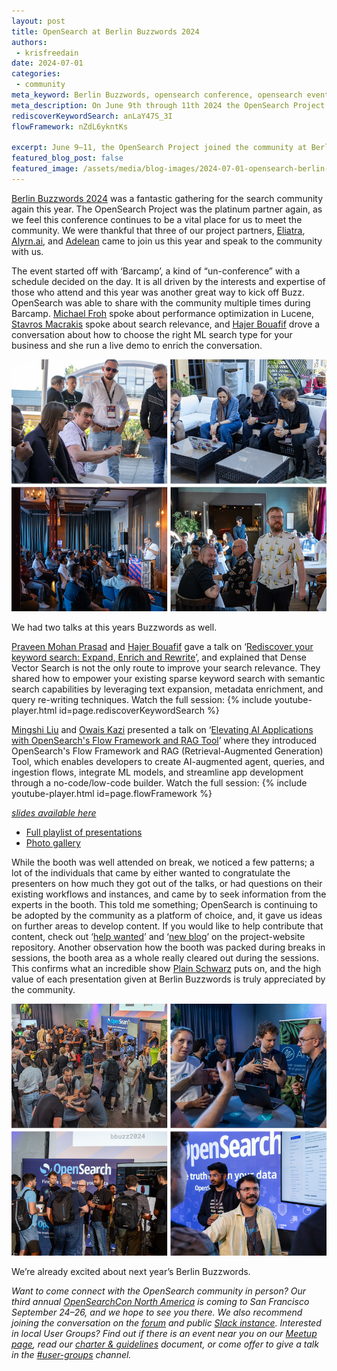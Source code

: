 ```yaml
---
layout: post
title: OpenSearch at Berlin Buzzwords 2024
authors:
 - krisfreedain
date: 2024-07-01
categories:
 - community
meta_keyword: Berlin Buzzwords, opensearch conference, opensearch event europe, keyword search, flow framework, RAG tool, opensearch germany, berlin
meta_description: On June 9th through 11th 2024 the OpenSearch Project joined the community at Berlin Buzzwords to share knowledge and interact with the search and open source communities.
rediscoverKeywordSearch: anLaY47S_3I
flowFramework: nZdL6ykntKs

excerpt: June 9–11, the OpenSearch Project joined the community at Berlin Buzzwords to share knowledge and interact with the search and open-source communities.
featured_blog_post: false
featured_image: /assets/media/blog-images/2024-07-01-opensearch-berlin-buzzwords-2024/2024-0612-BBuzz-Booth.png
---  
```


[Berlin Buzzwords 2024](https://2024.berlinbuzzwords.de/) was a fantastic gathering for the search community again this year. The OpenSearch Project was the platinum partner again, as we feel this conference continues to be a vital place for us to meet the community. We were thankful that three of our project partners, [Eliatra](https://eliatra.com/), [Alyrn.ai](https://www.aryn.ai/), and [Adelean](https://www.adelean.com/) came to join us this year and speak to the community with us. 

The event started off with ‘Barcamp’, a kind of “un-conference” with a schedule decided on the day. It is all driven by the interests and expertise of those who attend and this year was another great way to kick off Buzz. OpenSearch was able to share with the community multiple times during Barcamp. [Michael Froh](https://github.com/msfroh) spoke about performance optimization in Lucene, [Stavros Macrakis](https://opensearch.org/community/members/stavros-macrakis.html) spoke about search relevance, and [Hajer Bouafif](https://www.linkedin.com/in/hajerbouafif/) drove a conversation about how to choose the right ML search type for your business and she run a live demo to enrich the conversation. 

<img src="/assets/media/blog-images/2024-07-01-opensearch-berlin-buzzwords-2024/2024-0612-BBuzz-Barcamp.png"/>

We had two talks at this years Buzzwords as well. 

[Praveen Mohan Prasad](https://opensearch.org/community/members/praveen-mohan-prasad.html) and [Hajer Bouafif](https://www.linkedin.com/in/hajerbouafif/) gave a talk on ‘[Rediscover your keyword search: Expand, Enrich and Rewrite](https://program.berlinbuzzwords.de/bbuzz24/talk/WLKNUS/)’, and explained that Dense Vector Search is not the only route to improve your search relevance. They shared how to empower your existing sparse keyword search with semantic search capabilities by leveraging text expansion, metadata enrichment, and query re-writing techniques. Watch the full session: 
{% include youtube-player.html id=page.rediscoverKeywordSearch %}

[Mingshi Liu](https://opensearch.org/community/members/mingshi-liu.html) and [Owais Kazi](https://opensearch.org/community/members/owais-kazi.html) presented a talk on ‘[Elevating AI Applications with OpenSearch's Flow Framework and RAG Tool](https://program.berlinbuzzwords.de/bbuzz24/talk/SRSS7M/)’ where they introduced OpenSearch's Flow Framework and RAG (Retrieval-Augmented Generation) Tool, which enables developers to create AI-augmented agent, queries, and ingestion flows, integrate ML models, and streamline app development through a no-code/low-code builder. Watch the full session: 
{% include youtube-player.html id=page.flowFramework %}

*[slides available here](https://github.com/opensearch-project/community/blob/main/presentations/2024-06-11-BerlinBuzzwords-Elevating-AI-Applications-Flow-Framework-RAGTool.pdf)*

* [Full playlist of presentations](https://www.youtube.com/playlist?list=PLq-odUc2x7i8jHpa6PHGzmxfAPEz-c-on)
* [Photo gallery](https://www.flickr.com/photos/newthinking_de/albums/72177720317853019/)

While the booth was well attended on break, we noticed a few patterns; a lot of the individuals that came by either wanted to congratulate the presenters on how much they got out of the talks, or had questions on their existing workflows and instances, and came by to seek information from the experts in the booth. This told me something; OpenSearch is continuing to be adopted by the community as a platform of choice, and, it gave us ideas on further areas to develop content. If you would like to help contribute that content, check out ‘[help wanted](https://github.com/opensearch-project/project-website/issues?q=is%3Aissue+is%3Aopen+label%3A%22help+wanted%22)’ and ‘[new blog](https://github.com/opensearch-project/project-website/issues?q=is%3Aissue+is%3Aopen+label%3A%22new+blog%22)’ on the project-website repository. Another observation how the booth was packed during breaks in sessions, the booth area as a whole really cleared out during the sessions. This confirms what an incredible show [Plain Schwarz](https://plainschwarz.com/) puts on, and the high value of each presentation given at Berlin Buzzwords is truly appreciated by the community. 

<img src="/assets/media/blog-images/2024-07-01-opensearch-berlin-buzzwords-2024/2024-0612-BBuzz-Booth.png"/> 

We’re already excited about next year’s Berlin Buzzwords. 

*Want to come connect with the OpenSearch community in person?* *Our third annual* [*OpenSearchCon North America*](https://opensearch.org/events/opensearchcon/2024/north-america/index.html) *is coming to San Francisco September 24–26, and we hope to see you there. We also recommend joining the conversation on the [forum](https://forum.opensearch.org/) and public [Slack instance](https://opensearch.org/slack.html). Interested in local User Groups? Find out if there is an event near you on our [Meetup page](https://www.meetup.com/pro/opensearchproject/), read our [charter & guidelines](https://github.com/opensearch-project/community/blob/main/user-groups/charter-guidelines.md) document, or come offer to give a talk in the [#user-groups](https://opensearch.slack.com/archives/C073A2DDP5J) channel.*
